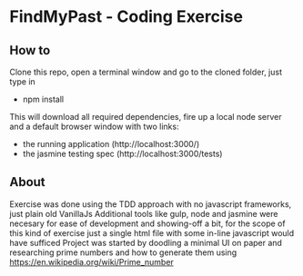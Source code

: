 # FindMyPast - Coding Exercise

## How to
Clone this repo, open a terminal window and go to the cloned folder, just type in 

- npm install

This will download all required dependencies, fire up a local node server and a default browser window with two links:

- the running application (http://localhost:3000/)
- the jasmine testing spec (http://localhost:3000/tests)

## About
Exercise was done using the TDD approach with no javascript frameworks, just plain old VanillaJs
Additional tools like gulp, node and jasmine were necesary for ease of development and showing-off a bit, for the scope of this kind of exercise just a single html file with some in-line javascript would have sufficed
Project was started by doodling a minimal UI on paper and researching prime numbers and how to generate them using https://en.wikipedia.org/wiki/Prime_number